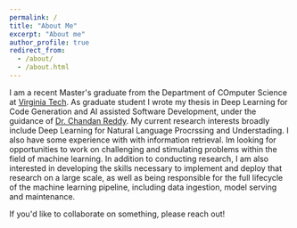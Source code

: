 ```yaml
---
permalink: /
title: "About Me"
excerpt: "About me"
author_profile: true
redirect_from: 
  - /about/
  - /about.html
---
```


I am a recent Master's graduate from the Department of COmputer Science at [Virginia Tech](https://cs.vt.edu). As graduate student I wrote my thesis in Deep Learning for Code Generation and AI assisted Software Development, under the guidance of [Dr. Chandan Reddy](https://people.cs.vt.edu/~reddy/). My current research interests broadly include Deep Learning for Natural Language Procrssing and Understading. I also have some experience with with information retrieval. Im looking for opportunities to work on challenging and stimulating problems within the field of machine learning. In addition to conducting research, I am also interested in developing the skills necessary to implement and deploy that research on a large scale, as well as being responsible for the full lifecycle of the machine learning pipeline, including data ingestion, model serving and maintenance. 

If you'd like to collaborate on something, please reach out!




